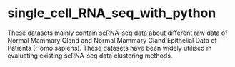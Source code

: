 # single_cell_RNA_seq_with_python
These datasets mainly contain scRNA-seq data about different raw data of Normal Mammary Gland and Normal Mammary Gland Epithelial Data of Patients (Homo sapiens). These datasets have been widely utilised in evaluating existing scRNA-seq data clustering methods. 
